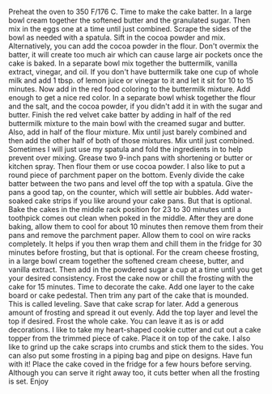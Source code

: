 Preheat the oven to 350 F/176 C. Time to make the cake batter. In a large bowl cream together the softened butter and the granulated sugar. Then mix in the eggs one at a time until just combined. Scrape the sides of the bowl as needed with a spatula.
Sift in the cocoa powder and mix. Alternatively, you can add the cocoa powder in the flour. Don't overmix the batter, it will create too much air which can cause large air pockets once the cake is baked.
In a separate bowl mix together the buttermilk, vanilla extract, vinegar, and oil. If you don't have buttermilk take one cup of whole milk and add 1 tbsp. of lemon juice or vinegar to it and let it sit for 10 to 15 minutes.
Now add in the red food coloring to the buttermilk mixture. Add enough to get a nice red color.
In a separate bowl whisk together the flour and the salt, and the cocoa powder, if you didn't add it in with the sugar and butter.
Finish the red velvet cake batter by adding in half of the red buttermilk mixture to the main bowl with the creamed sugar and butter. Also, add in half of the flour mixture. Mix until just barely combined and then add the other half of both of those mixtures.
Mix until just combined. Sometimes I will just use my spatula and fold the ingredients in to help prevent over mixing.
Grease two 9-inch pans with shortening or butter or kitchen spray. Then flour them or use cocoa powder. I also like to put a round piece of parchment paper on the bottom. Evenly divide the cake batter between the two pans and level off the top with a spatula.
Give the pans a good tap, on the counter, which will settle air bubbles. Add water-soaked cake strips if you like around your cake pans. But that is optional.
Bake the cakes in the middle rack position for 23 to 30 minutes until a toothpick comes out clean when poked in the middle.
After they are done baking, allow them to cool for about 10 minutes then remove them from their pans and remove the parchment paper.
Allow them to cool on wire racks completely. It helps if you then wrap them and chill them in the fridge for 30 minutes before frosting, but that is optional.
For the cream cheese frosting, in a large bowl cream together the softened cream cheese, butter, and vanilla extract. Then add in the powdered sugar a cup at a time until you get your desired consistency. Frost the cake now or chill the frosting with the cake for 15 minutes.
Time to decorate the cake. Add one layer to the cake board or cake pedestal. Then trim any part of the cake that is mounded. This is called leveling. Save that cake scrap for later. Add a generous amount of frosting and spread it out evenly.
Add the top layer and level the top if desired. Frost the whole cake. You can leave it as is or add decorations.
I like to take my heart-shaped cookie cutter and cut out a cake topper from the trimmed piece of cake. Place it on top of the cake. I also like to grind up the cake scraps into crumbs and stick them to the sides.
You can also put some frosting in a piping bag and pipe on designs. Have fun with it!
Place the cake coved in the fridge for a few hours before serving. Although you can serve it right away too, it cuts better when all the frosting is set. Enjoy